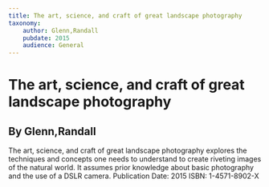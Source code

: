 ```yaml
---
title: The art, science, and craft of great landscape photography
taxonomy:
	author: Glenn,Randall
	pubdate: 2015
	audience: General
---
```

# The art, science, and craft of great landscape photography
## By Glenn,Randall

The art, science, and craft of great landscape photography explores the techniques and concepts one needs to understand to create riveting images of the natural world.  It assumes prior knowledge about basic photography and the use of a DSLR camera.
Publication Date: 2015
ISBN: 1-4571-8902-X